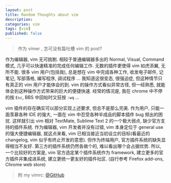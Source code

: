 ```yaml
---
layout: post
title: Random Thoughts about vim
description:
categories: vim
tags: [vim]
published: false
---
```


> 作为 vimer , 怎可没有篇吐槽 vim 的 post?

作为编辑器, vim 无可挑剔. 相较于普通编辑器多出的 Normal,  Visual, Command 模式, 几乎可以快速精准的完成任何编辑工作. 无数的插件更使得 vim 如虎添翼, 无所不能. 很多 vim 用户(包括我), 总是想在 vim 中完成各种工作, 收发电子邮件, 记笔记, 写部落格, 编写程序, 调试程序 ... 我知道这很变态, 很强迫症, 但这种情节只有真正的 vim 用户才能体会的到. vim 的操作方式看似异常古怪, 但一经熟悉, 就能体会到这种操作方式带来的巨大的便捷快速. 经常的情况是, 我在 chrome 中不停的按 `Esc`, BBS 中回帖时又狂按 `:wq` ...

vim 插件的存在确实可以部分实现上述要求, 但总不是那么完美. 作为用户, 只能一面羡慕各种 IDE 的强大, 一面在 vim 中忍受各种半成品的脚本插件 bug 频出的困扰. 这样就引出 vim 相对 TextMate, Sublime Text 2 的一个极大弱点, 缺少官方支持的插件系统. 作为编辑器, vim 开发者并没有过错, vim 本身定位于 general use 的强大便捷编辑器, 就这点来看, vim 已相当接近当初设立的目标(看最近的changelog, vim 似乎有终止开发的意思). 但作为终端用户, 官方插件系统的缺失显得相当不友好. 第三方的插件系统仍然各做个的, 难以看出哪个会占据优势. 所以, 一个比较好的方案是, vim 官方选定某个插件系统作为 framework, 建立更多的官方插件并集成进系统, 建立更统一更友好的插件社区. (自行参考 Firefox add-ons, Chrome web store)

> 附 my vimrc: [@GitHub](https://github.com/autozimu/dotfiles/blob/master/.vimrc)
